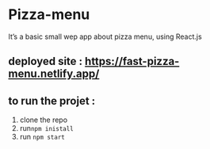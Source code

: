 # Pizza-menu

It’s a basic small wep app about pizza menu, using React.js

## deployed site : https://fast-pizza-menu.netlify.app/

## to run the projet :
1. clone the repo
2. run`npm inistall`
3. run `npm start`

